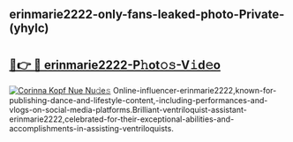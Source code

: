 ## erinmarie2222-only-fans​-leaked-photo​-Private-(yhylc)


# <h2><a href="https://mediaupload.pro?title=erinmarie2222&ref=git">🔗👉 🔴 erinmarie2222-P𝚑ot𝚘𝚜-V𝚒d𝚎o</a></h2>

[![Corinna Kopf Nue Nu𝚍e𝚜](https://i.imgur.com/0qMVB7G.gif)](https://mediaupload.pro?title=erinmarie2222&ref=git)
Online-influencer-erinmarie2222,known-for-publishing-dance-and-lifestyle-content,-including-performances-and-vlogs-on-social-media-platforms.Brilliant-ventriloquist-assistant-erinmarie2222,celebrated-for-their-exceptional-abilities-and-accomplishments-in-assisting-ventriloquists.  